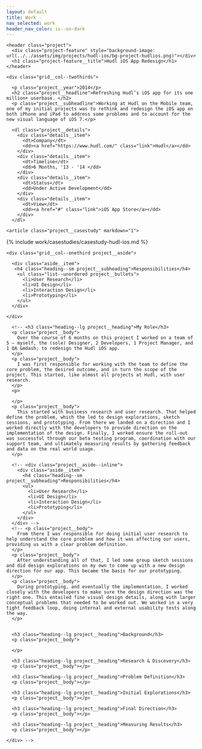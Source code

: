 ```yaml
---
layout: default
title: Work -
nav_selected: work
header_nav_color: is--on-dark
---
```



<div class="grid--maxwidth grid--outsidegutters">

  <div class="grid__row">

    <header class="project">
      <div class="project-feature" style="background-image: url(../../assets/img/projects/hudl-ios/bg-project-hudlios.png)"></div>
      <h1 class="project-feature__title">Hudl iOS App Redesign</h1>
    </header>
  
  </div>

</div>

<div class="grid--fullwidth project-content">

  <div class="grid--maxwidth grid--outsidegutters">
      
    <div class="grid__col--twothirds">

      <p class="project__year">2014</p>
      <h2 class="project__headline">Refreshing Hudl’s iOS app for its one million+ userbase. </h2>
      <p class="project__subheadline">Working at Hudl on the Mobile team, one of my initial projects was to rethink and redesign the iOS app on both iPhone and iPad to address some problems and to account for the new visual language of iOS 7.</p>

      <dl class="project__details">
        <div class="details__item">
          <dt>Company</dt>
          <dd><a href="https://www.hudl.com/" class="link">Hudl</a></dd>
        </div>
        <div class="details__item">
          <dt>Timeline</dt>
          <dd>6 Months, '13 - '14 </dd>
        </div>
        <div class="details__item">
          <dt>Status</dt>
          <dd>Under Active Development</dd>
        </div>
        <div class="details__item">
          <dt>View</dt>
          <dd><a href="#" class="link">iOS App Store</a></dd>
        </div>
      </dl>

    <article class="project__casestudy" markdown="1">

{% include work/casestudies/casestudy-hudl-ios.md %}

</article> 

    <div class="grid__col--onethird project__aside">
          
      <div class="aside__item">
       <h4 class="heading--sm project__subheading">Responsibilities</h4>
        <ul class="list--unordered project__bullets">
          <li>User Research</li>
          <li>UI Design</li>
          <li>Interaction Design</li>
          <li>Prototyping</li>
        </ul>
      </div>

    </div>         

      <!-- <h3 class="heading--lg project__heading">My Role</h3>
      <p class="project__body">
        Over the course of 6 months on this project I worked on a team of 5 — myself, the (sole) Designer, 2 Developers, 1 Project Manager, and 1 QA &mdash; to redesign the Hudl iOS app.
      </p> 
      <p class="project__body">
        I was first responsible for working with the team to define the core problem, the desired outcome, and in turn the scope of the project. This started, like almost all projects at Hudl, with user research. 
      </p>
      <p>
        
      </p>
      <p class="project__body">
        This started with business research and user research. That helped define the problem, which the led to design explorations, sketch sessions, and prototyping. From there we landed on a direction and I worked directly with the developers to provide direction on the implementation of the design. Finally, I worked ensure the roll-out was successful through our beta testing program, coordination with our support team, and ultimately measuring results by gathering feedback and data on the real world usage.
      </p>

      <!-- <div class="project__aside--inline">
        <div class="aside__item">
          <h4 class="heading--sm project__subheading">Responsibilities</h4>
          <ul>
            <li>User Research</li>
            <li>UI Design</li>
            <li>Interaction Design</li>
            <li>Prototyping</li>
          </ul>
        </div>
      </div> -->
      <!-- <p class="project__body">
        From there I was responsible for doing initial user research to help understand the core problem and how it was affecting our users, providing us with a clear problem definition. 
      </p>
      <p class="project__body">
        After understanding all of that, I led some group sketch sessions and did design explorations on my own to come up with a new design direction for our app. This became the basis for our prototyping. 
      </p>
      <p class="project__body">
        During prototyping, and eventually the implementation, I worked closely with the developers to make sure the design direction was the right one. This entailed fine visual design details, along with larger conceptual problems that needed to be worked out. We worked in a very tight feedback loop, doing internal and external usability tests along the way.
      </p>


      <h3 class="heading--lg project__heading">Background</h3>
      <p class="project__body">
        
      </p>

      <h3 class="heading--lg project__heading">Research & Discovery</h3>
      <p class="project__body"></p>

      <h3 class="heading--lg project__heading">Problem Definition</h3>
      <p class="project__body"></p>

      <h3 class="heading--lg project__heading">Initial Explorations</h3>
      <p class="project__body"></p>
  
      <h3 class="heading--lg project__heading">Final Direction</h3>
      <p class="project__body"></p>

      <h3 class="heading--lg project__heading">Measuring Results</h3>
      <p class="project__body"></p> 

    </div> -->

    

  </div>

</div>